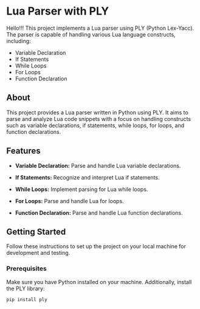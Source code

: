 # Lua Parser with PLY

Hello!!!
This project implements a Lua parser using PLY (Python Lex-Yacc). The parser is capable of handling various Lua language constructs, including:

- Variable Declaration
- If Statements
- While Loops
- For Loops
- Function Declaration


## About

This project provides a Lua parser written in Python using PLY. It aims to parse and analyze Lua code snippets with a focus on handling constructs such as variable declarations, if statements, while loops, for loops, and function declarations.

## Features

- **Variable Declaration:** Parse and handle Lua variable declarations.

- **If Statements:** Recognize and interpret Lua if statements.

- **While Loops:** Implement parsing for Lua while loops.

- **For Loops:** Parse and handle Lua for loops.

- **Function Declaration:** Parse and handle Lua function declarations.

## Getting Started

Follow these instructions to set up the project on your local machine for development and testing.

### Prerequisites

Make sure you have Python installed on your machine. Additionally, install the PLY library:

```bash
pip install ply




